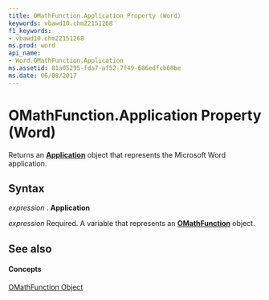 ```yaml
---
title: OMathFunction.Application Property (Word)
keywords: vbawd10.chm22151268
f1_keywords:
- vbawd10.chm22151268
ms.prod: word
api_name:
- Word.OMathFunction.Application
ms.assetid: 81a05295-fda7-af52-7f49-686edfcb68be
ms.date: 06/08/2017
---
```



# OMathFunction.Application Property (Word)

Returns an  **[Application](Word.Application.md)** object that represents the Microsoft Word application.


## Syntax

 _expression_ . **Application**

 _expression_ Required. A variable that represents an **[OMathFunction](Word.OMathFunction.md)** object.


## See also


#### Concepts


[OMathFunction Object](Word.OMathFunction.md)

